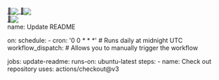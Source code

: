 <a href="https://github.com/zainkhan1994">
  🚀<img align="center" src="https://github-readme-streak-stats.herokuapp.com?user=zainkhan1994&theme=dark&hide_border=true&border_radius=4&date_format=M%20j%5B%2C%20Y%5D&mode=weekly&card_width=500)](https://git.io/streak-stats" />
</a>

<a href="https://github.com/zainkhan1994">
  🚀<img align="center" src="https://github-readme-stats.vercel.app/api?username=zainkhan1994&show_icons=true&theme=material-palenight" />
</a><br>

<a href="https://github.com/zainkhan1994">
  🚀<img align="center" src="https://github-readme-stats.vercel.app/api/top-langs/?username=zainkhan1994&layout=compact&theme=material-palenight" />
</a><br>
name: Update README

on:
  schedule:
    - cron: '0 0 * * *' # Runs daily at midnight UTC
  workflow_dispatch: # Allows you to manually trigger the workflow

jobs:
  update-readme:
    runs-on: ubuntu-latest
    steps:
      - name: Check out repository
        uses: actions/checkout@v3

  
